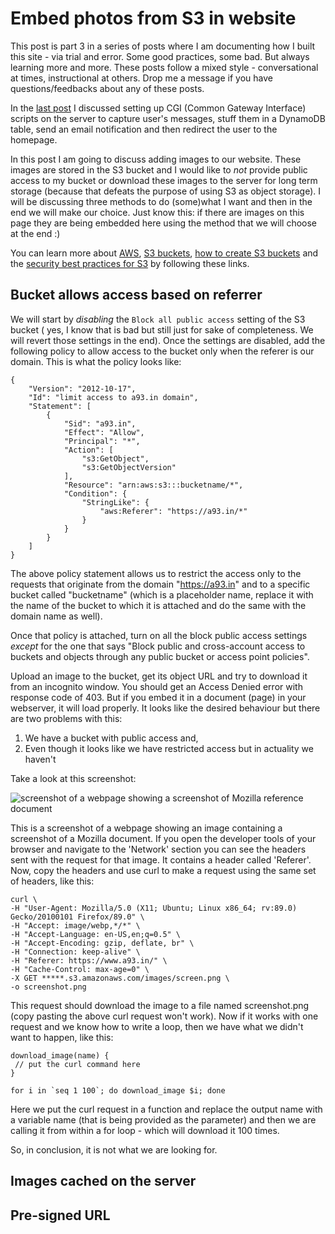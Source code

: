 # Embed photos from S3 in website

This post is part 3 in a series of posts where I am documenting how I built this 
site - via trial and error. Some good practices, some bad. But always learning more 
and more. These posts follow a mixed style - conversational at times, instructional at 
others. Drop me a message if you have questions/feedbacks about any of these posts.

In the [last post](https://www.a93.in/posts/cgi_setup.html) I discussed setting up 
CGI (Common Gateway Interface) scripts on the server to capture user's messages, 
stuff them in a DynamoDB table, send an email notification and then redirect the user 
to the homepage.

In this post I am going to discuss adding images to our website. These images are 
stored in the S3 bucket and I would like to *not* provide public access to my 
bucket or download these images to the server for long term storage (because that 
defeats the purpose of using S3 as object storage). I will be discussing three 
methods to do (some)what I want and then in the end we will make our choice. Just know 
this: if there are images on this page they are being embedded here using the method 
that we will choose at the end :)

You can learn more about [AWS](), [S3 buckets](), [how to create S3 buckets]() 
and the [security best practices for S3]()  by following these links.

## Bucket allows access based on referrer
We will start by *disabling* the `Block all public access` setting of the S3 bucket (
yes, I know that is bad but still just for sake of completeness. We will revert those 
settings in the end). Once the settings are disabled, add the 
following policy to allow access to the bucket only when the referer is 
our domain. This is what the policy looks like:

```
{
    "Version": "2012-10-17",
    "Id": "limit access to a93.in domain",
    "Statement": [
        {
            "Sid": "a93.in",
            "Effect": "Allow",
            "Principal": "*",
            "Action": [
                "s3:GetObject",
                "s3:GetObjectVersion"
            ],
            "Resource": "arn:aws:s3:::bucketname/*",
            "Condition": {
                "StringLike": {
                    "aws:Referer": "https://a93.in/*"
                }
            }
        }
    ]
}
```

The above policy statement allows us to restrict the access only to the requests 
that originate from the domain "https://a93.in" and to a specific bucket called 
"bucketname" (which is a placeholder name, replace it with the name of the bucket 
to which it is attached and do the same with the domain name as well).

Once that policy is attached, turn on all the block public access settings *except* 
for the one that says "Block public and cross-account access to buckets and 
objects through any public bucket or access point policies". 

Upload an image to the bucket, get its object URL and try to download it from an 
incognito window. You should get an Access Denied error with response code of 403. 
But if you embed it in a document (page) in your webserver, it will load 
properly. It looks like the desired behaviour but there are two problems with this:

1. We have a bucket with public access and,
2. Even though it looks like we have restricted access but in actuality we haven't

Take a look at this screenshot:

![screenshot of a webpage showing a screenshot of Mozilla reference document](
https://a93-in.s3.amazonaws.com/posts/embedding_image_in_sites/referer_header_1.png "Look... it
works")

This is a screenshot of a webpage showing an image containing a screenshot of a Mozilla 
document. If you open the developer tools of your browser and navigate to the 'Network' 
section you can see the headers sent with the request for that image. It contains a header 
called 'Referer'. Now, copy the headers and use curl to make a request using the 
same set of headers, like this:

```
curl \
-H "User-Agent: Mozilla/5.0 (X11; Ubuntu; Linux x86_64; rv:89.0) Gecko/20100101 Firefox/89.0" \
-H "Accept: image/webp,*/*" \ 
-H "Accept-Language: en-US,en;q=0.5" \ 
-H "Accept-Encoding: gzip, deflate, br" \ 
-H "Connection: keep-alive" \
-H "Referer: https://www.a93.in/" \ 
-H "Cache-Control: max-age=0" \
-X GET *****.s3.amazonaws.com/images/screen.png \
-o screenshot.png
```
 
This request should download the image to a file named screenshot.png (copy pasting the 
above curl request won't work). Now if it works with one request 
and we know how to write a loop, then we have what we didn't want to happen, like this:

```
download_image(name) {
 // put the curl command here
}

for i in `seq 1 100`; do download_image $i; done 
```

Here we put the curl request in a function and replace the output name with a 
variable name (that is being provided as the parameter) and then we are calling 
it from within a for loop - which will download it 100 times. 

So, in conclusion, it is not what we are looking for.

## Images cached on the server

## Pre-signed URL

